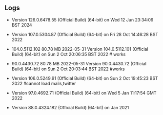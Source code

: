 ## Logs

* Version 126.0.6478.55 (Official Build) (64-bit) on Wed 12 Jun 23:34:09 BST 2024

* Version 107.0.5304.87 (Official Build) (64-bit) on Fri 28 Oct 14:46:28 BST 2022

* 104.0.5112.102	80.78 MB	2022-05-31
	Version 104.0.5112.101 (Official Build) (64-bit) on Sun  2 Oct 20:06:35 BST 2022 # works

* 90.0.4430.72	80.78 MB	2022-05-31
	Version 90.0.4430.72 (Official Build) (64-bit) on Sun  2 Oct 20:03:44 BST 2022 #works

* Version 106.0.5249.91 (Official Build) (64-bit) on Sun  2 Oct 19:45:23 BST 2022 #cannot load mails,twitter

* Version 97.0.4692.71 (Official Build) (64-bit) on Wed  5 Jan 11:17:54 GMT 2022

* Version 88.0.4324.182 (Official Build) (64-bit) on Jan 2021

